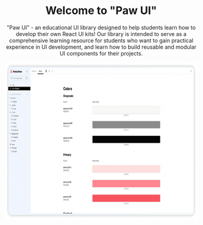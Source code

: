 <div align="center">
    <h1>
        Welcome to "Paw UI" 
    </h1>
    <p>
      "Paw UI" - an educational UI library designed to help students learn how to develop their own React UI kits! Our library is intended to serve as a comprehensive learning resource for students who want to gain practical experience in UI development, and learn how to build reusable and modular UI components for their projects.
    <p>
    <img alt="Notes Paw preview" src="assets/preview.png" width="793" height="414">
</div>
